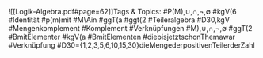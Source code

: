 
![[Logik-Algebra.pdf#page=62]]Tags & Topics:
   #P(M),∪,∩,¬,∅
   #kgV(6
   #Identität
   #p(m)mit
   #M\Ain
   #ggT(a
   #ggt(2
   #Teileralgebra
   #D30,kgV
   #Mengenkomplement
   #Komplement
   #Verknüpfungen
   #M),∪,∩,¬,∅
   #ggT(2
   #BmitElementer
   #kgV(a
   #BmitElementen
   #diebisjetztschonThemawar
   #Verknüpfung
   #D30={1,2,3,5,6,10,15,30}dieMengederpositivenTeilerderZahl